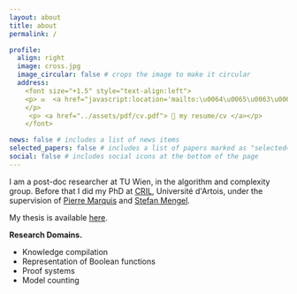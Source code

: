 ```yaml
---
layout: about
title: about
permalink: /

profile:
  align: right
  image: cross.jpg
  image_circular: false # crops the image to make it circular
  address: 
    <font size="+1.5" style="text-align:left">
    <p> ✉️  <a href="javascript:location='mailto:\u0064\u0065\u0063\u006f\u006c\u006e\u0065\u0074\u0040\u0061\u0063\u002e\u0074\u0073\u0077\u0065\u0065\u006e\u002e\u0061\u0063\u002e\u0061\u0074';void 0"><script type="text/javascript">document.write('\u0064\u0065\u0063\u006f\u006c\u006e\u0065\u0074\u0040\u0061\u0063\u002e \u0074\u0073\u0077\u0065\u0065\u006e\u002e\u0061\u0063\u002e\u0061\u0074')</script></a>
    </p>
     <p> <a href="../assets/pdf/cv.pdf"> 📎 my resume/cv </a></p>
    </font>

news: false # includes a list of news items
selected_papers: false # includes a list of papers marked as "selected={true}"
social: false # includes social icons at the bottom of the page
---
```

I am a post-doc researcher at TU Wien, in the algorithm and complexity group. Before that I did my PhD at <a href="https://www.cril.univ-artois.fr/">CRIL</a>, Université d'Artois, under the supervision of <a href="https://www.cril.fr/~marquis/">Pierre Marquis</a> and <a href="https://www.cril.fr/~mengel/">Stefan Mengel</a>.

My thesis is available <a href="../assets/pdf/thesis_deColnet.pdf">here</a>.

<b>Research Domains.</b>
<ul>
<li>Knowledge compilation</li>
<li>Representation of Boolean functions</li>
<li>Proof systems</li>
<li>Model counting</li>
</ul>

